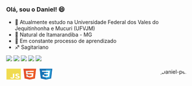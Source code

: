 ### Olá, sou o Daniel! 😄 

- 🔭  Atualmente estudo na Universidade Federal dos Vales do Jequitinhonha e Mucuri (UFVJM)
- 📍  Natural de Itamarandiba - MG
- 🌱  Em  constante processo de aprendizado
-  ♐  Sagitariano 

<div> 
  <a href="https://www.youtube.com/channel/UCpI3tkUMCUiVe3jmZzcG_JQ" target="_blank"><img src="https://img.shields.io/badge/YouTube-FF0000?style=for-the-badge&logo=youtube&logoColor=white" target="_blank"></a>
  <a href="https://www.instagram.com/daniel_rodrigues9" target="_blank"><img src="https://img.shields.io/badge/-Instagram-%23E4405F?style=for-the-badge&logo=instagram&logoColor=white" target="_blank"></a>
 <a href="#" target="_blank"><img src="https://img.shields.io/badge/Discord-7289DA?style=for-the-badge&logo=discord&logoColor=white" target="_blank"></a> 
  <a href = "mailto:danielrodrigues878@hotmail.com"><img src="https://img.shields.io/badge/-Gmail-%23333?style=for-the-badge&logo=gmail&logoColor=white" target="_blank"></a>
  <a href="https://www.linkedin.com/in/daniel-rodrigues-pereira-29b1b7243/" target="_blank"><img src="https://img.shields.io/badge/-LinkedIn-%230077B5?style=for-the-badge&logo=linkedin&logoColor=white" target="_blank"></a> 
  
</div>



<div style="display: inline_block"><br>
  <img align="center" alt="Daniel-Js" height="30" width="40" src="https://raw.githubusercontent.com/devicons/devicon/master/icons/javascript/javascript-plain.svg">
  <img align="center" alt="Daniel-HTML" height="30" width="40" src="https://raw.githubusercontent.com/devicons/devicon/master/icons/html5/html5-original.svg">
  <img align="center" alt="Daniel-CSS" height="30" width="40" src="https://raw.githubusercontent.com/devicons/devicon/master/icons/css3/css3-original.svg">
 
     
  <img align="right" alt="Daniel-perfil" height="150" style="border-radius:50px;" src="https://media.licdn.com/dms/image/C4E03AQGC7x5hcvAMkg/profile-displayphoto-shrink_800_800/0/1655906210977?e=1684368000&v=beta&t=-Y0SgiU9TE5lStJmkIN-1wVv5GhKaOZm8J9iGuLVMK8">
</div>
